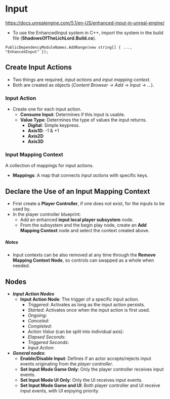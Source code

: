 # Input

https://docs.unrealengine.com/5.1/en-US/enhanced-input-in-unreal-engine/

- To use the EnhancedInput system in C++, import the system in the build file (**ShadowsOfTheLichLord.Build.cs**).
```
PublicDependencyModuleNames.AddRange(new string[] { ..., "EnhancedInput" });
```

## Create Input Actions

- Two things are required, _input actions_ and _input mapping context_.
- Both are created as objects (_Content Browser -> Add -> Input -> ..._).

### Input Action

- Create one for each input action.
  - **Consume Input**: Determines if this input is usable.
  - **Value Type**: Determines the type of values the input returns.
    - **Digital**: Simple keypress.
    - **Axis1D**: -1 & +1
    - **Axis2D**
    - **Axis3D**

### Input Mapping Context

A collection of mappings for input actions.

- **Mappings**: A map that connects _input actions_ with specific keys.

## Declare the Use of an Input Mapping Context

- First create a **Player Controller**, if one does not exist, for the inputs to be used by.
- In the player controller blueprint:
  - Add an enhanced **input local player subsystem** node.
  - From the subsystem and the begin play node, create an **Add Mapping Context** node and select the context created above.

##### Notes

- Input contexts can be also removed at any time through the **Remove Mapping Context Node**, so controls can swapped as a whole when needed.

## Nodes

- **_Input Action Nodes_**
  - **Input Action Node**: The trigger of a specific input action.
    - _Triggered_: Activates as long as the input action persists.
    - _Started_: Activates once when the input action is first used.
    - _Ongoing_:
    - _Canceled_:
    - _Completed_:
    - _Action Value_ (can be split into individual axis):
    - _Elapsed Seconds_:
    - _Triggered Seconds_:
    - _Input Action_:
- **_General nodes_**:
  - **Enable/Disable Input**: Defines if an actor accepts/rejects input events originating from the _player controller_.
  - **Set Input Mode Game Only**: Only the player controller receives input events.
  - **Set Input Mode UI Only**: Only the UI receives input events.
  - **Set Input Mode Game and UI**: Both player controller and UI receive input events, with UI enjoying priority.
